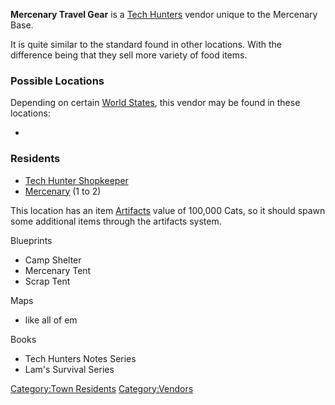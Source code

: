 **Mercenary Travel Gear** is a [Tech Hunters](03%20-%20Projects%20&%20Wikis/Kenshi/Kenshi%20Wiki/Kenshi%20Wiki%20Template/Tech_Hunters.md "wikilink")
vendor unique to the Mercenary Base.

It is quite similar to the standard [](Travel_Gear.md) found in other [](03%20-%20Projects%20&%20Wikis/Kenshi/Kenshi%20Wiki/Kenshi%20Wiki%20Template/Tech_Hunters.md) locations. With the difference being
that they sell more variety of food items.

### Possible Locations

Depending on certain [World States](World_States.md "wikilink"), this
vendor may be found in these locations:

- [](Manhunter_Base,_Mercenary_Guild.md)

### Residents

- [Tech Hunter Shopkeeper](Tech_Hunter_Shopkeeper.md "wikilink")
- [Mercenary](Mercenary.md "wikilink") (1 to 2)

This location has an item [Artifacts](Artifacts.md "wikilink") value of
100,000 Cats, so it should spawn some additional items through the
artifacts system.

Blueprints

- Camp Shelter
- Mercenary Tent
- Scrap Tent

Maps

- like all of em

Books

- Tech Hunters Notes Series
- Lam's Survival Series

[Category:Town Residents](Category:Town_Residents "wikilink")
[Category:Vendors](Category:Vendors "wikilink")